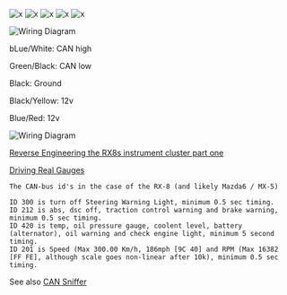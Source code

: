 ![x](OEM-Docs/Mazda/rx8/mazda-rx8-2004-1.png)
![x](OEM-Docs/Mazda/rx8/mazda-rx8-2004-2.png)
![x](OEM-Docs/Mazda/rx8/mazda-rx8-2004-3.png)
![x](OEM-Docs/Mazda/rx8/mazda-rx8-2004-4.png)
![x](OEM-Docs/Mazda/rx8/mazda-rx8-2004-5.png)



![Wiring Diagram](Images/2004_rx8_instrument_cluster.png)

bLue/White: CAN high

Green/Black: CAN low

Black: Ground

Black/Yellow: 12v

Blue/Red: 12v


![Wiring Diagram](Images/Rx8_connector.png)

[Reverse Engineering the RX8s instrument cluster part one](https://www.cantanko.com/rx-8/reverse-engineering-the-rx-8s-instrument-cluster-part-one/)



[Driving Real Gauges](http://www.xsimulator.net/community/threads/driving-real-gauges.3278/)
```
The CAN-bus id's in the case of the RX-8 (and likely Mazda6 / MX-5)

ID 300 is turn off Steering Warning Light, minimum 0.5 sec timing.
ID 212 is abs, dsc off, traction control warning and brake warning, minimum 0.5 sec timing.
ID 420 is temp, oil pressure gauge, coolent level, battery (alternator), oil warning and check engine light, minimum 5 second timing.
ID 201 is Speed (Max 300.00 Km/h, 186mph [9C 40] and RPM (Max 16382 [FF FE], although scale goes non-linear after 10k), minimum 0.5 sec timing.
```

See also [CAN Sniffer](CAN-Sniffer)
